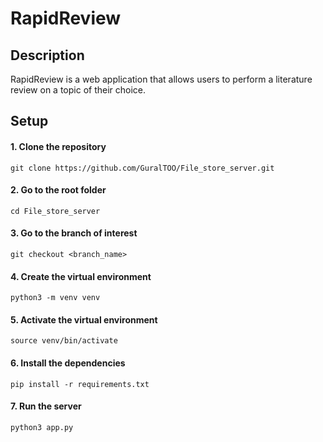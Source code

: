 # RapidReview

## Description

RapidReview is a web application that allows users to perform a literature review on a topic of their choice. 

## Setup

#### 1. Clone the repository

```git clone https://github.com/GuralTOO/File_store_server.git```

#### 2. Go to the root folder

```cd File_store_server```

#### 3. Go to the branch of interest

```git checkout <branch_name>```

#### 4. Create the virtual environment

```python3 -m venv venv```

#### 5. Activate the virtual environment

```source venv/bin/activate```

#### 6. Install the dependencies

```pip install -r requirements.txt```

#### 7. Run the server

```python3 app.py```